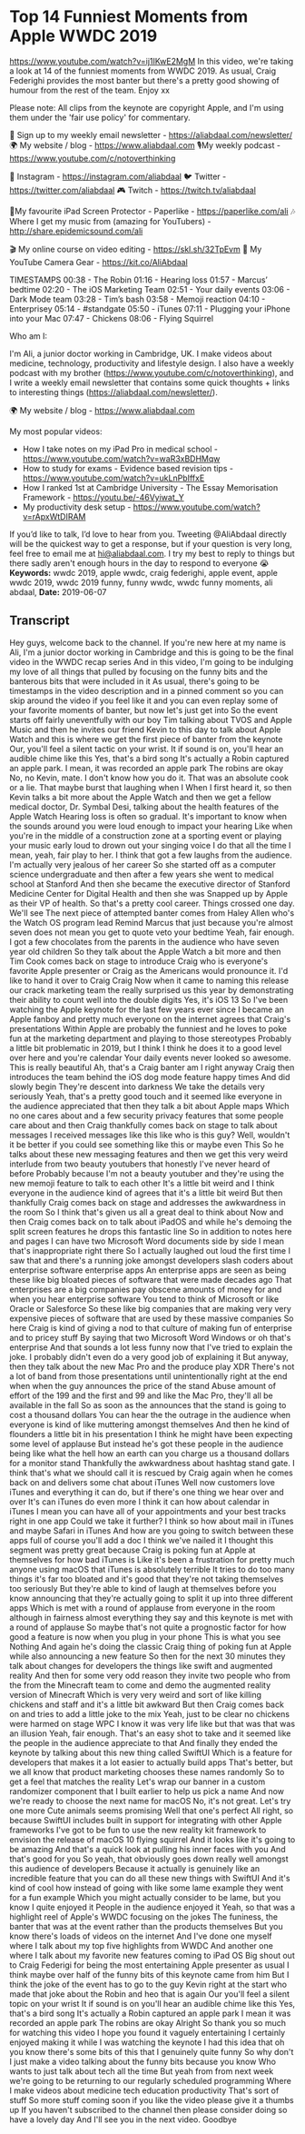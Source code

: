 # Top 14 Funniest Moments from Apple WWDC 2019
https://www.youtube.com/watch?v=ij1IKwE2MgM
In this video, we're taking a look at 14 of the funniest moments from WWDC 2019. As usual, Craig Federighi provides the most banter but there's a pretty good showing of humour from the rest of the team. Enjoy xx

Please note: All clips from the keynote are copyright Apple, and I'm using them under the 'fair use policy' for commentary. 

 💌 Sign up to my weekly email newsletter - https://aliabdaal.com/newsletter/
🌍 My website / blog - https://www.aliabdaal.com 
🎙My weekly podcast - https://www.youtube.com/c/notoverthinking 

📸 Instagram - https://instagram.com/aliabdaal
🐦 Twitter - https://twitter.com/aliabdaal
🎮 Twitch - https://twitch.tv/aliabdaal

📝My favourite iPad Screen Protector - Paperlike - https://paperlike.com/ali
🎶 Where I get my music from (amazing for YouTubers) - http://share.epidemicsound.com/ali

🎬 My online course on video editing - https://skl.sh/32TpEvm
🎥 My YouTube Camera Gear - https://kit.co/AliAbdaal

TIMESTAMPS
00:38 - The Robin
01:16 - Hearing loss
01:57 - Marcus’ bedtime
02:20 - The iOS Marketing Team
02:51 - Your daily events 
03:06 - Dark Mode team 
03:28 - Tim’s bash 
03:58 - Memoji reaction
04:10 - Enterprisey 
05:14 - #standgate
05:50 - iTunes 
07:11 - Plugging your iPhone into your Mac
07:47 - Chickens
08:06 - Flying Squirrel

Who am I:

I'm Ali, a junior doctor working in Cambridge, UK. I make videos about medicine, technology, productivity and lifestyle design. I also have a weekly podcast with my brother (https://www.youtube.com/c/notoverthinking), and I write a weekly email newsletter that contains some quick thoughts + links to interesting things (https://aliabdaal.com/newsletter/).

🌍 My website / blog - https://www.aliabdaal.com 

My most popular videos:

- How I take notes on my iPad Pro in medical school - https://www.youtube.com/watch?v=waR3xBDHMqw
- How to study for exams - Evidence based revision tips - https://www.youtube.com/watch?v=ukLnPbIffxE
- How I ranked 1st at Cambridge University - The Essay Memorisation Framework - https://youtu.be/-46Vyiwat_Y
- My productivity desk setup - https://www.youtube.com/watch?v=rApxWtDIRAM



If you’d like to talk, I’d love to hear from you. Tweeting @AliAbdaal directly will be the quickest way to get a response, but if your question is very long, feel free to email me at hi@aliabdaal.com. I try my best to reply to things but there sadly aren't enough hours in the day to respond to everyone 😭
**Keywords:** wwdc 2019, apple wwdc, craig federighi, apple event, apple wwdc 2019, wwdc 2019 funny, funny wwdc, wwdc funny moments, ali abdaal, 
**Date:** 2019-06-07

## Transcript
 Hey guys, welcome back to the channel. If you're new here at my name is Ali, I'm a junior doctor working in Cambridge and this is going to be the final video in the WWDC recap series And in this video, I'm going to be indulging my love of all things that pulled by focusing on the funny bits and the banterous bits that were included in it As usual, there's going to be timestamps in the video description and in a pinned comment so you can skip around the video if you feel like it and you can even replay some of your favorite moments of banter, but now let's just get into So the event starts off fairly uneventfully with our boy Tim talking about TVOS and Apple Music and then he invites our friend Kevin to this day to talk about Apple Watch and this is where we get the first piece of banter from the keynote Our, you'll feel a silent tactic on your wrist. It if sound is on, you'll hear an audible chime like this Yes, that's a bird song It's actually a Robin captured an apple park. I mean, it was recorded an apple park The robins are okay No, no Kevin, mate. I don't know how you do it. That was an absolute cook or a lie. That maybe burst that laughing when I When I first heard it, so then Kevin talks a bit more about the Apple Watch and then we get a fellow medical doctor, Dr. Symbal Desi, talking about the health features of the Apple Watch Hearing loss is often so gradual. It's important to know when the sounds around you were loud enough to impact your hearing Like when you're in the middle of a construction zone at a sporting event or playing your music early loud to drown out your singing voice I do that all the time I mean, yeah, fair play to her. I think that got a few laughs from the audience. I'm actually very jealous of her career So she started off as a computer science undergraduate and then after a few years she went to medical school at Stanford And then she became the executive director of Stanford Medicine Center for Digital Health and then she was Snapped up by Apple as their VP of health. So that's a pretty cool career. Things crossed one day. We'll see The next piece of attempted banter comes from Haley Allen who's the Watch OS program lead Remind Marcus that just because you're almost seven does not mean you get to quote veto your bedtime Yeah, fair enough. I got a few chocolates from the parents in the audience who have seven year old children So they talk about the Apple Watch a bit more and then Tim Cook comes back on stage to introduce Craig who is everyone's favorite Apple presenter or Craig as the Americans would pronounce it. I'd like to hand it over to Craig Craig Now when it came to naming this release our crack marketing team the really surprised us this year by demonstrating their ability to count well into the double digits Yes, it's iOS 13 So I've been watching the Apple keynote for the last few years ever since I became an Apple fanboy and pretty much everyone on the internet agrees that Craig's presentations Within Apple are probably the funniest and he loves to poke fun at the marketing department and playing to those stereotypes Probably a little bit problematic in 2019, but I think I think he does it to a good level over here and you're calendar Your daily events never looked so awesome. This is really beautiful Ah, that's a Craig banter am I right anyway Craig then introduces the team behind the iOS dog mode feature happy times And did slowly begin They're descent into darkness We take the details very seriously Yeah, that's a pretty good touch and it seemed like everyone in the audience appreciated that then they talk a bit about Apple maps Which no one cares about and a few security privacy features that some people care about and then Craig thankfully comes back on stage to talk about messages I received messages like this like who is this guy? Well, wouldn't it be better if you could see something like this or maybe even This So he talks about these new messaging features and then we get this very weird interlude from two beauty youtubers that honestly I've never heard of before Probably because I'm not a beauty youtuber and they're using the new memoji feature to talk to each other It's a little bit weird and I think everyone in the audience kind of agrees that it's a little bit weird But then thankfully Craig comes back on stage and addresses the awkwardness in the room So I think that's given us all a great deal to think about Now and then Craig comes back on to talk about iPadOS and while he's demoing the split screen features he drops this fantastic line So in addition to notes here and pages I can have two Microsoft Word documents side by side I mean that's inappropriate right there So I actually laughed out loud the first time I saw that and there's a running joke amongst developers slash coders about enterprise software enterprise apps An enterprise apps are seen as being these like big bloated pieces of software that were made decades ago That enterprises are a big companies pay obscene amounts of money for and when you hear enterprise software You tend to think of Microsoft or like Oracle or Salesforce So these like big companies that are making very very expensive pieces of software that are used by these massive companies So here Craig is kind of giving a nod to that culture of making fun of enterprise and to pricey stuff By saying that two Microsoft Word Windows or oh that's enterprise And that sounds a lot less funny now that I've tried to explain the joke. I probably didn't even do a very good job of explaining it But anyway, then they talk about the new Mac Pro and the produce play XDR There's not a lot of band from those presentations until unintentionally right at the end when when the guy announces the price of the stand Abuse amount of effort of the 199 and the first and 99 and like the Mac Pro, they'll all be available in the fall So as soon as the announces that the stand is going to cost a thousand dollars You can hear the the outrage in the audience when everyone is kind of like muttering amongst themselves And then he kind of flounders a little bit in his presentation I think he might have been expecting some level of applause But instead he's got these people in the audience being like what the hell how an earth can you charge us a thousand dollars for a monitor stand Thankfully the awkwardness about hashtag stand gate. I think that's what we should call it is rescued by Craig again when he comes back on and delivers some chat about iTunes Well now customers love iTunes and everything it can do, but if there's one thing we hear over and over It's can iTunes do even more I think it can how about calendar in iTunes I mean you can have all of your appointments and your best tracks right in one app Could we take it further? I think so how about mail in iTunes and maybe Safari in iTunes And how are you going to switch between these apps full of course you'll add a doc I think we've nailed it I thought this segment was pretty great because Craig is poking fun at Apple at themselves for how bad iTunes is Like it's been a frustration for pretty much anyone using macOS that iTunes is absolutely terrible It tries to do too many things it's far too bloated and it's good that they're not taking themselves too seriously But they're able to kind of laugh at themselves before you know announcing that they're actually going to split it up into three different apps Which is met with a round of applause from everyone in the room although in fairness almost everything they say and this keynote is met with a round of applause So maybe that's not quite a prognostic factor for how good a feature is now when you plug in your phone This is what you see Nothing And again he's doing the classic Craig thing of poking fun at Apple while also announcing a new feature So then for the next 30 minutes they talk about changes for developers the things like swift and augmented reality And then for some very odd reason they invite two people who from the from the Minecraft team to come and demo the augmented reality version of Minecraft Which is very very weird and sort of like killing chickens and staff and it's a little bit awkward But then Craig comes back on and tries to add a little joke to the mix Yeah, just to be clear no chickens were harmed on stage WPC I know it was very life like but that was that was an illusion Yeah, fair enough. That's an easy shot to take and it seemed like the people in the audience appreciate to that And finally they ended the keynote by talking about this new thing called SwiftUI Which is a feature for developers that makes it a lot easier to actually build apps That's better, but we all know that product marketing chooses these names randomly So to get a feel that matches the reality Let's wrap our banner in a custom randomizer component that I built earlier to help us pick a name And now we're ready to choose the next name for macOS No, it's not great. Let's try one more Cute animals seems promising Well that one's perfect All right, so because SwiftUI includes built in support for integrating with other Apple frameworks I've got to be fun to use the new reality kit framework to envision the release of macOS 10 flying squirrel And it looks like it's going to be amazing And that's a quick look at pulling his inner faces with you And that's good for you So yeah, that obviously goes down really well amongst this audience of developers Because it actually is genuinely like an incredible feature that you can do all these new things with SwiftUI And it's kind of cool how instead of going with like some lame example they went for a fun example Which you might actually consider to be lame, but you know I quite enjoyed it People in the audience enjoyed it Yeah, so that was a highlight reel of Apple's WWDC focusing on the jokes The funiness, the banter that was at the event rather than the products themselves But you know there's loads of videos on the internet And I've done one myself where I talk about my top five highlights from WWDC And another one where I talk about my favorite new features coming to iPad OS Big shout out to Craig Federigi for being the most entertaining Apple presenter as usual I think maybe over half of the funny bits of this keynote came from him But I think the joke of the event has to go to the guy Kevin right at the start who made that joke about the Robin and heo that is again Our you'll feel a silent topic on your wrist It if sound is on you'll hear an audible chime like this Yes, that's a bird song It's actually a Robin captured an apple park I mean it was recorded an apple park The robins are okay Alright So thank you so much for watching this video I hope you found it vaguely entertaining I certainly enjoyed making it while I was watching the keynote I had this idea that oh you know there's some bits of this that I genuinely quite funny So why don't I just make a video talking about the funny bits because you know Who wants to just talk about tech all the time But yeah from from next week we're going to be returning to our regularly scheduled programming Where I make videos about medicine tech education productivity That's sort of stuff So more stuff coming soon if you like the video please give it a thumbs up If you haven't subscribed to the channel then please consider doing so have a lovely day And I'll see you in the next video. Goodbye

